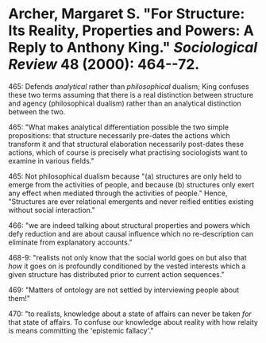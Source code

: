 Archer, Margaret S. "For Structure: Its Reality, Properties and Powers: A Reply to Anthony King." *Sociological Review* 48 (2000): 464--72.
===

465:  Defends *analytical* rather than *philosophical* dualism; King confuses these two terms assuming that there is a real distinction between structure and agency (philosophical dualism) rather than an analytical distinction between the two.

465:  "What makes analytical differentiation possible the two simple propositions: that structure necessarily pre-dates the actions which transform it and that structural elaboration necessarily post-dates these actions, which of course is precisely what practising sociologists want to examine in various fields."

465:  Not philosophical dualism because "(a) structures are only held to emerge from the activities of people, and because (b) structures only exert any effect when mediated through the activities of people." Hence, "Structures are ever relational emergents and never reified entities existing without social interaction."

466:  "we are indeed talking about structural properties and powers which defy reduction and are about causal influence which no re-description can eliminate from explanatory accounts."

468-9:  "realists not only know that the social world goes on but also that *how* it goes on is profoundly conditioned by the vested interests which a given structure has distributed prior to current action sequences."

469:  "Matters of ontology are not settled by interviewing people about them!"

470:  "to realists, knowledge about a state of affairs can never be taken *for* that state of affairs. To confuse our knowledge about reality with how relaity is means committing the 'epistemic fallacy'."